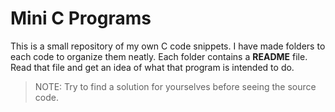 # Mini C Programs

This is a small repository of my own C code snippets. I have made folders to each code to organize them neatly. Each folder contains a **README** file. Read that file and get an idea of what that program is intended to do.

> NOTE: Try to find a solution for yourselves before seeing the source code.
